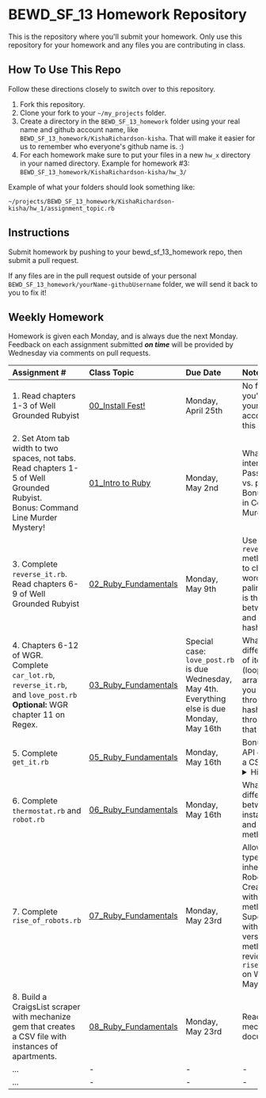 BEWD_SF_13 Homework Repository
=============================

This is the repository where you'll submit your homework. Only use this repository for your homework and any files you are contributing in class.

How To Use This Repo
-----------------------

Follow these directions closely to switch over to this repository.

1. Fork this repository.
2. Clone your fork to your ```~/my_projects``` folder.
3. Create a directory in the ```BEWD_SF_13_homework``` folder using your real name and github account name, like ```BEWD_SF_13_homework/KishaRichardson-kisha```. That will make it easier for us to remember who everyone's github name is. :)
4. For each homework make sure to put your files in a new `hw_x` directory in your named directory.   Example for homework #3: `BEWD_SF_13_homework/KishaRichardson-kisha/hw_3/`

Example of what your folders should look something like:

```
~/projects/BEWD_SF_13_homework/KishaRichardson-kisha/hw_1/assignment_topic.rb
```

Instructions
-------------
Submit homework by pushing to your bewd_sf_13_homework repo, then submit a pull request. 

If any files are in the pull request outside of your personal `BEWD_SF_13_homework/yourName-githubUsername` folder, we will send it back to you to fix it!

Weekly Homework
----------------

Homework is given each Monday, and is always due the next Monday. Feedback on each assignment submitted **_on time_** will be provided by Wednesday via comments on pull requests.

| Assignment # | Class Topic | Due Date | Notes |
| :----------- | :---------- | :------- | :------------ |
| 1. Read chapters 1-3 of Well Grounded Rubyist | [00_Install Fest!](https://github.com/ga-students/bewd_sf_13/blob/master/00_Install_Fest/install_instructions.md) | Monday, April 25th | No feedback, you're keeping yourself accountable for this one :-) |
| 2. Set Atom tab width to two spaces, not tabs.<br/> Read chapters 1-5 of Well Grounded Rubyist.<br/> Bonus: Command Line Murder Mystery! | [01_Intro to Ruby](https://github.com/ga-students/bewd_sf_13/tree/master/01_Intro) | Monday, May 2nd | What is string interpolation?<br> Pass by reference vs. pass by value?<br> Bonus: Who did it in Command Line Murder Mystery? |
| 3. Complete `reverse_it.rb`.<br>Read chapters 6-9 of Well Grounded Rubyist | [02_Ruby_Fundamentals](https://github.com/ga-students/bewd_sf_13/tree/master/02_Ruby_Fundamentals) | Monday, May 9th | Use the `reverse_it.rb` method you write to check if the word given is a palindrome. What is the difference between an array and a hash/object? |
| 4. Chapters 6-12 of WGR.<br> Complete `car_lot.rb`, `reverse_it.rb`, and `love_post.rb`<br> **Optional:** WGR chapter 11 on Regex.| [03_Ruby_Fundamentals](https://github.com/ga-students/bewd_sf_13/tree/master/03_Ruby_Fundamentals) | Special case: `love_post.rb` is due Wednesday, May 4th. Everything else is due Monday, May 16th | What are a few different methods of iterating (looping) through arrays? How can you iterate through keys of a hash? Iterate through values of that same hash. |
| 5. Complete `get_it.rb` | [05_Ruby_Fundamentals](https://github.com/ga-students/bewd_sf_13/tree/master/05_Ruby_Fundamentals) | Monday, May 16th | Bonus: Store your API call results in a CSV.<br><details><summary>Hint:</summary><p> Use the CSV gem.</p></details>|
| 6. Complete `thermostat.rb` and `robot.rb` | [06_Ruby_Fundamentals](https://github.com/ga-students/bewd_sf_13/tree/master/06_Ruby_Fundamentals) | Monday, May 16th | What is the difference between an instance method and a class method? |
| 7. Complete `rise_of_robots.rb` | [07_Ruby_Fundamentals](https://github.com/ga-students/bewd_sf_13/tree/master/07_Ruby_Fundamentals) | Monday, May 23rd | Allow multiple types of robots to inherit from the Robot class. Create Androids with basic methods, and Super Androids with better versions of those methods. We'll review `rise_of_robots.rb` on Wednesday, May 18th. |
| 8. Build a CraigsList scraper with mechanize gem that creates a CSV file with instances of apartments. | [08_Ruby_Fundamentals](https://github.com/ga-students/bewd_sf_13/tree/master/08_Ruby_Fundamentals) | Monday, May 23rd | Read through mechanize documentation. |
| ...          | -           | - | - |
| ...          | -           | - | - |

